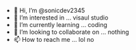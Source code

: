 - 👋 Hi, I’m @sonicdev2345
- 👀 I’m interested in ...
visaul studio 
- 🌱 I’m currently learning ...
coding
- 💞️ I’m looking to collaborate on ...
nothing
- 📫 How to reach me ...
lol no 
<!---
sonicdev2345/sonicdev2345 is a ✨ special ✨ repository because its `README.md` (this file) appears on your GitHub profile.
You can click the Preview link to take a look at your changes.
--->
